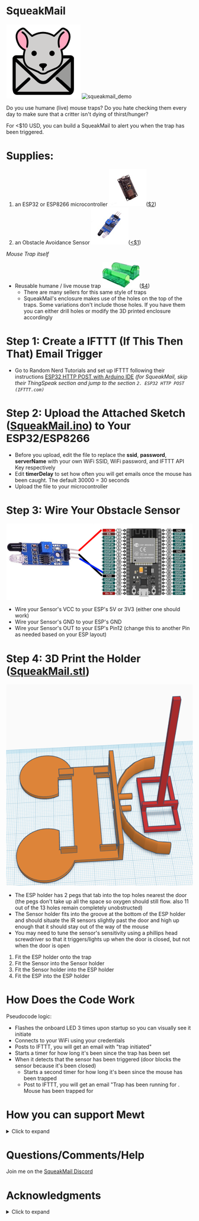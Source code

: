 # SqueakMail
![squeakmail](/images/SqueakMail.png)
![squeakmail_demo](/images/squeakmail_demo.gif)

Do you use humane (live) mouse traps? Do you hate checking them every day to make sure that a critter isn't dying of thirst/hunger?

For <$10 USD, you can build a SqueakMail to alert you when the trap has been triggered.

# **Supplies:**
1. an ESP32 or ESP8266 microcontroller ![esp8266](/images/esp8266.jpg)([$2](https://www.aliexpress.com/item/1005001524799794.html?spm=a2g0o.productlist.0.0.2d5c10c5XVeQ1X&algo_pvid=27dfe2c3-b18b-48c7-9255-bcdc75d8ec68&algo_expid=27dfe2c3-b18b-48c7-9255-bcdc75d8ec68-4&btsid=0bb0622a16142797264324161e35ca&ws_ab_test=searchweb0_0,searchweb201602_,searchweb201603_))
1. an Obstacle Avoidance Sensor ![ir_obstacle_sensor](/images/ir_obstacle_sensor.jpg)([<$1](https://www.aliexpress.com/item/32321964595.html?spm=a2g0o.productlist.0.0.317125f0a5p6b0&algo_pvid=cf8b6d8e-f912-471d-8374-b11588eef43e&algo_expid=cf8b6d8e-f912-471d-8374-b11588eef43e-1&btsid=0bb0623e16142798477723644e5109&ws_ab_test=searchweb0_0,searchweb201602_,searchweb201603_))

*Mouse Trap itself*
* Reusable humane / live mouse trap ![mouse_trap](/images/mouse_trap.jpg)([$4](https://www.aliexpress.com/item/1005001507229211.html?spm=a2g0o.detail.1000014.21.6d111356bJVtu2&gps-id=pcDetailBottomMoreOtherSeller&scm=1007.33416.214471.0&scm_id=1007.33416.214471.0&scm-url=1007.33416.214471.0&pvid=51ec295b-4ccf-41ad-9f45-dba954138126&_t=gps-id:pcDetailBottomMoreOtherSeller,scm-url:1007.33416.214471.0,pvid:51ec295b-4ccf-41ad-9f45-dba954138126,tpp_buckets:668%230%23131923%2364_668%23888%233325%238_23416%230%23214471%2313_23416%234721%2321967%23614_23416%234722%2321972%232_668%232846%238110%231995_668%232717%237558%23137_668%231000022185%231000066058%230_668%233422%2315392%23408_4452%230%23214000%230_4452%233474%2315675%23345_4452%234862%2324463%23570_4452%233098%239624%23905_4452%235108%2323442%23313_4452%233564%2316062%23206))
  * There are many sellers for this same style of traps
  * SqueakMail's enclosure makes use of the holes on the top of the traps. Some variations don't include those holes. If you have them you can either drill holes or modify the 3D printed enclosure accordingly

# Step 1: Create a IFTTT (If This Then That) Email Trigger
* Go to Random Nerd Tutorials and set up IFTTT following their instructions [ESP32 HTTP POST with Arduino IDE](https://randomnerdtutorials.com/esp32-http-post-ifttt-thingspeak-arduino/)
*(for SqueakMail, skip their ThingSpeak section and jump to the section ```2. ESP32 HTTP POST (IFTTT.com)```*

# Step 2: Upload the Attached Sketch ([SqueakMail.ino](squeakmail.ino)) to Your ESP32/ESP8266
* Before you upload, edit the file to replace the **ssid**, **password**, **serverName** with your own WiFi SSID, WiFi password, and IFTTT API Key respectively
* Edit **timerDelay** to set how often you will get emails once the mouse has been caught. The default 30000 = 30 seconds
* Upload the file to your microcontroller

# Step 3: Wire Your Obstacle Sensor
![wiring](/images/wiring.png)
* Wire your Sensor's VCC to your ESP's 5V or 3V3 (either one should work)
* Wire your Sensor's GND to your ESP's GND
* Wire your Sensor's OUT to your ESP's Pin12 (change this to another Pin as needed based on your ESP layout)

# Step 4: 3D Print the Holder ([SqueakMail.stl](SqueakMail.stl))
![3d_enclosure](/images/3d_enclosure.png)
* The ESP holder has 2 pegs that tab into the top holes nearest the door (the pegs don't take up all the space so oxygen should still flow. also 11 out of the 13 holes remain completely unobstructed)
* The Sensor holder fits into the groove at the bottom of the ESP holder and should situate the IR sensors slightly past the door and high up enough that it should stay out of the way of the mouse
* You may need to tune the sensor's sensitivity using a phillips head screwdriver so that it triggers/lights up when the door is closed, but not when the door is open

1. Fit the ESP holder onto the trap
1. Fit the Sensor into the Sensor holder
1. Fit the Sensor holder into the ESP holder
1. Fit the ESP into the ESP holder

# How Does the Code Work
Pseudocode logic:

* Flashes the onboard LED 3 times upon startup so you can visually see it initiate
* Connects to your WiFi using your credentials
* Posts to IFTTT, you will get an email with "trap initiated"
* Starts a timer for how long it's been since the trap has been set
* When it detects that the sensor has been triggered (door blocks the sensor because it's been closed)
  * Starts a second timer for how long it's been since the mouse has been trapped
  * Post to IFTTT, you will get an email "Trap has been running for <Trap Timer>. Mouse has been trapped for <Mouse Timer>

# How you can support Mewt
<details>
 <summary>Click to expand</summary>
 
 All I ask is that you take a moment to do something kind.  
  
 * Think of what you would have been willing to contribute to the Mewt project (however small the amount), and donate that to your favorite charity instead.
 
 * See someone hungry or cold?  Buy them a small meal or cheap socks.
 
 * Have elderly neighbors?  Offer to help shovel their driveway or mow their lawn.
 
 * People across the political divide have you on edge?  Bake them some cookies just to be nice.
 
 * Even something as simple as given a random stranger your best smile.  
 
 If you can report back via this 5 second [#SqueakMailForGood questionnaire](https://www.surveymonkey.com/r/DFHGL6H), it would really make my day.  I'm hoping we can push out $1000 and/or 100 hours of kindness from this little corner of the internet.
 </details>

# Questions/Comments/Help
Join me on the [SqueakMail Discord](https://discord.gg/9AsQSmHgDM)

# Acknowledgments
<details>
 <summary>Click to expand</summary>
A big thank you to the below:

* @plbarrio for 3D [Customizable ESP32 lateral support](https://www.thingiverse.com/thing:3884388)
* Random Nerd Tutorial for [IFTTT tutorial](https://randomnerdtutorials.com/esp32-http-post-ifttt-thingspeak-arduino/)
* OpenMoji for 
  * [mouse face](https://openmoji.org/library/#search=mouse%20mail&emoji=1F42D)
  * [envelope](https://openmoji.org/library/#search=mouse%20mail&emoji=2709)
</details>

 
